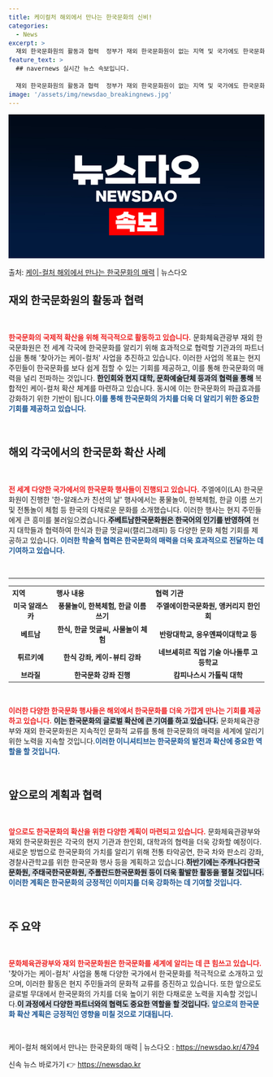 ```yaml
---
title: 케이컬처 해외에서 만나는 한국문화의 신비!
categories:
  - News
excerpt: >
  재외 한국문화원의 활동과 협력  정부가 재외 한국문화원이 없는 지역 및 국가에도 한국문화를 적극적으로 알리기…
feature_text: >
  ## navernews 실시간 뉴스 속보입니다.

  재외 한국문화원의 활동과 협력  정부가 재외 한국문화원이 없는 지역 및 국가에도 한국문화를 적극적으로 알리기…
image: '/assets/img/newsdao_breakingnews.jpg'
---
```


![뉴스다오 속보](/assets/img/newsdao_breakingnews.jpg)

<p>출처: <a href="https://newsdao.kr/4794" rel="dofollow">케이-컬처 해외에서 만나는 한국문화의 매력</a> | 뉴스다오</p>

<h2 data-ke-size="size26">재외 한국문화원의 활동과 협력</h2>

<p data-ke-size="size16">&nbsp;</p>

<b><span style="color: #ee2323;">한국문화의 국제적 확산을 위해 적극적으로 활동하고 있습니다.</span></b> 문화체육관광부 재외 한국문화원은 전 세계 각국에 한국문화를 알리기 위해 효과적으로 협력할 기관과의 파트너십을 통해 '찾아가는 케이-컬처' 사업을 추진하고 있습니다. 이러한 사업의 목표는 현지 주민들이 한국문화를 보다 쉽게 접할 수 있는 기회를 제공하고, 이를 통해 한국문화의 매력을 널리 전파하는 것입니다. <b><span style="background-color: #21538527;">한인회와 현지 대학, 문화예술단체 등과의 협력을 통해</span></b> 복합적인 케이-컬처 확산 체계를 마련하고 있습니다. 동시에 이는 한국문화의 파급효과를 강화하기 위한 기반이 됩니다.<b><span style="color: #1a5490;">이를 통해 한국문화의 가치를 더욱 더 알리기 위한 중요한 기회를 제공하고 있습니다.</span></b>

<p data-ke-size="size16">&nbsp;</p>

<h2 data-ke-size="size26">해외 각국에서의 한국문화 확산 사례</h2>

<p data-ke-size="size16">&nbsp;</p>

<b><span style="color: #ee2323;">전 세계 다양한 국가에서의 한국문화 행사들이 진행되고 있습니다.</span></b> 주엘에이(LA) 한국문화원이 진행한 '한-알래스카 친선의 날' 행사에서는 풍물놀이, 한복체험, 한글 이름 쓰기 및 전통놀이 체험 등 한국의 다채로운 문화를 소개했습니다. 이러한 행사는 현지 주민들에게 큰 흥미를 불러일으켰습니다.<b><span style="background-color: #21538527;">주베트남한국문화원은 한국어의 인기를 반영하여</span></b> 현지 대학들과 협력하여 한식과 한글 멋글씨(캘리그래피) 등 다양한 문화 체험 기회를 제공하고 있습니다. <b><span style="color: #1a5490;">이러한 학술적 협력은 한국문화의 매력을 더욱 효과적으로 전달하는 데 기여하고 있습니다.</span></b>

<p data-ke-size="size16">&nbsp;</p>

<hr />

<table style="width: 100%;">
    <tr>
        <th style="text-align: left;">지역</th>
        <th style="text-align: left;">행사 내용</th>
        <th style="text-align: left;">협력 기관</th>
    </tr>
    <tr>
        <td style="text-align: center; height: 17px;"><b>미국 알래스카</b></td>
        <td style="text-align: center; height: 17px;"><b>풍물놀이, 한복체험, 한글 이름 쓰기</b></td>
        <td style="text-align: center; height: 17px;"><b>주엘에이한국문화원, 앵커리지 한인회</b></td>
    </tr>
    <tr>
        <td style="text-align: center; height: 17px;"><b>베트남</b></td>
        <td style="text-align: center; height: 17px;"><b>한식, 한글 멋글씨, 사물놀이 체험</b></td>
        <td style="text-align: center; height: 17px;"><b>반랑대학교, 응우옌짜이대학교 등</b></td>
    </tr>
    <tr>
        <td style="text-align: center; height: 17px;"><b>튀르키예</b></td>
        <td style="text-align: center; height: 17px;"><b>한식 강좌, 케이-뷰티 강좌</b></td>
        <td style="text-align: center; height: 17px;"><b>네브셰히르 직업 기술 아나돌루 고등학교</b></td>
    </tr>
    <tr>
        <td style="text-align: center; height: 17px;"><b>브라질</b></td>
        <td style="text-align: center; height: 17px;"><b>한국문화 강좌 진행</b></td>
        <td style="text-align: center; height: 17px;"><b>캄피나스시 가톨릭 대학</b></td>
    </tr>
</table>

<p data-ke-size="size16">&nbsp;</p>

<b><span style="color: #ee2323;">이러한 다양한 한국문화 행사들은 해외에서 한국문화를 더욱 가깝게 만나는 기회를 제공하고 있습니다.</span></b> <b><span style="background-color: #21538527;">이는 한국문화의 글로벌 확산에 큰 기여를 하고 있습니다.</span></b> 문화체육관광부와 재외 한국문화원은 지속적인 문화적 교류를 통해 한국문화의 매력을 세계에 알리기 위한 노력을 지속할 것입니다.<b><span style="color: #1a5490;">이러한 이니셔티브는 한국문화의 발전과 확산에 중요한 역할을 할 것입니다.</span></b>

<p data-ke-size="size16">&nbsp;</p>

<h2 data-ke-size="size26">앞으로의 계획과 협력</h2>

<p data-ke-size="size16">&nbsp;</p>

<b><span style="color: #ee2323;">앞으로도 한국문화의 확산을 위한 다양한 계획이 마련되고 있습니다.</span></b> 문화체육관광부와 재외 한국문화원은 각국의 현지 기관과 한인회, 대학과의 협력을 더욱 강화할 예정이다. 새로운 방법으로 한국문화의 가치를 알리기 위해 전통 타악공연, 한국 차와 판소리 강좌, 경찰사관학교를 위한 한국문화 행사 등을 계획하고 있습니다.<b><span style="background-color: #21538527;">하반기에는 주캐나다한국문화원, 주태국한국문화원, 주폴란드한국문화원 등이 더욱 활발한 활동을 펼칠 것입니다.</span></b> <b><span style="color: #1a5490;">이러한 계획은 한국문화의 긍정적인 이미지를 더욱 강화하는 데 기여할 것입니다.</span></b>

<p data-ke-size="size16">&nbsp;</p>

<h2 data-ke-size="size26">주 요약</h2>

<p data-ke-size="size16">&nbsp;</p>

<b><span style="color: #ee2323;">문화체육관광부와 재외 한국문화원은 한국문화를 세계에 알리는 데 큰 힘쓰고 있습니다.</span></b> '찾아가는 케이-컬처' 사업을 통해 다양한 국가에서 한국문화를 적극적으로 소개하고 있으며, 이러한 활동은 현지 주민들과의 문화적 교류를 증진하고 있습니다. 또한 앞으로도 글로벌 무대에서 한국문화의 가치를 더욱 높이기 위한 다채로운 노력을 지속할 것입니다.<b><span style="background-color: #21538527;">이 과정에서 다양한 파트너와의 협력도 중요한 역할을 할 것입니다.</span></b> <b><span style="color: #1a5490;">앞으로의 한국문화 확산 계획은 긍정적인 영향을 미칠 것으로 기대됩니다.</span></b>

<p data-ke-size="size16">&nbsp;</p>

케이-컬처 해외에서 만나는 한국문화의 매력 | 뉴스다오 : https://newsdao.kr/4794 

신속 뉴스 바로가기 👉 <a href="https://newsdao.kr" rel="dofollow">https://newsdao.kr</a>



